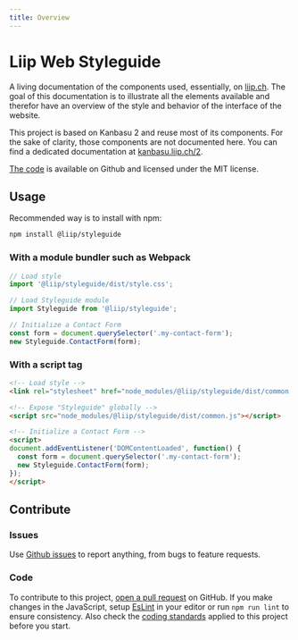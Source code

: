 ```yaml
---
title: Overview
---
```


# Liip Web Styleguide

A living documentation of the components used, essentially, on [liip.ch](https://www.liip.ch). The goal of this documentation is to illustrate all the elements available and therefor have an overview of the style and behavior of the interface of the website.

This project is based on Kanbasu 2 and reuse most of its components. For the sake of clarity, those components are not documented here. You can find a dedicated documentation at [kanbasu.liip.ch/2](http://kanbasu.liip.ch/2/).

[The code](https://github.com/liip/styleguide) is available on Github and licensed under the MIT license.

## Usage

Recommended way is to install with npm:

```bash
npm install @liip/styleguide
```

### With a module bundler such as Webpack

```js
// Load style
import '@liip/styleguide/dist/style.css';

// Load Styleguide module
import Styleguide from '@liip/styleguide';

// Initialize a Contact Form
const form = document.querySelector('.my-contact-form');
new Styleguide.ContactForm(form);
```

### With a script tag

```html
<!-- Load style -->
<link rel="stylesheet" href="node_modules/@liip/styleguide/dist/common.css">

<!-- Expose "Styleguide" globally -->
<script src="node_modules/@liip/styleguide/dist/common.js"></script>

<!-- Initialize a Contact Form -->
<script>
document.addEventListener('DOMContentLoaded', function() {
  const form = document.querySelector('.my-contact-form');
  new Styleguide.ContactForm(form);
});
</script>
```

## Contribute

### Issues

Use [Github issues](https://github.com/liip/styleguide/issues) to report anything, from bugs to feature requests.

### Code

To contribute to this project, [open a pull request](https://github.com/liip/styleguide/pulls) on GitHub. If you make changes in the JavaScript, setup [EsLint](https://eslint.org/) in your editor or run `npm run lint` to ensure consistency. Also check the [coding standards](https://github.com/team-rawbot/coding-standards) applied to this project before you start.
